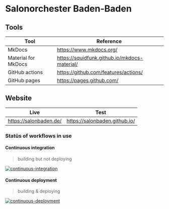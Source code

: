 # Salonorchester Baden-Baden

## Tools

| Tool                | Reference                                      |
|---------------------|------------------------------------------------|
| MkDocs              | <https://www.mkdocs.org/>                      |
| Material for MkDocs | <https://squidfunk.github.io/mkdocs-material/> |
| GitHub actions      | <https://github.com/features/actions/>         |
| GitHub pages        | <https://pages.github.com/>                    |

## Website

| Live                     | Test                           |
|--------------------------|--------------------------------|
| <https://salonbaden.de/> | <https://salonbaden.github.io/>|

### Statūs of workflows in use

#### Continuous integration

> building but not deploying

[![continuous-integration](https://github.com/salonbaden/salonbaden.github.io/workflows/ci/badge.svg)](https://github.com/salonbaden/salonbaden.github.io/actions?query=workflow%3Aci)

#### Continuous deployment

> building & deploying

[![continuous-deployment](https://github.com/salonbaden/salonbaden.github.io/workflows/cd/badge.svg)](https://github.com/salonbaden/salonbaden.github.io/actions?query=workflow%3Acd)
